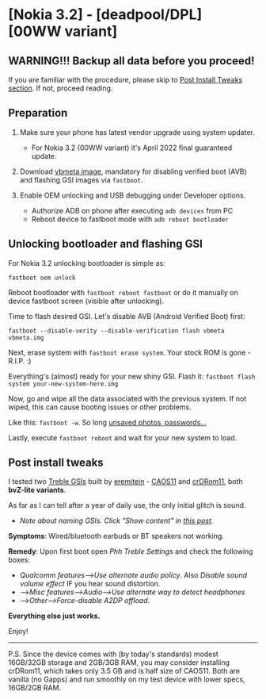 # [Nokia 3.2] - [deadpool/DPL] [00WW variant]

## **WARNING!!! Backup all data before you proceed!**

If you are familiar with the procedure, please skip to [Post Install Tweaks section](https://github.com/phhusson/treble_experimentations/wiki/Nokia-3.2#post-install-tweaks). If not, proceed reading.

## Preparation

1. Make sure your phone has latest vendor upgrade using system updater.

   * For Nokia 3.2 (00WW variant) it's April 2022 final guaranteed update.

2. Download [vbmeta image](https://dl.google.com/developers/android/qt/images/gsi/vbmeta.img), mandatory for disabling verified boot (AVB) and flashing GSI images via `fastboot`.

3. Enable OEM unlocking and USB debugging under Developer options.
   * Authorize ADB on phone after executing `adb devices` from PC
   * Reboot device to fastboot mode with `adb reboot bootloader`



## Unlocking bootloader and flashing GSI

For Nokia 3.2 unlocking bootloader is simple as:

`fastboot oem unlock`

Reboot bootloader with `fastboot reboot fastboot` or do it manually on device fastboot screen (visible after unlocking).

Time to flash desired GSI. Let's disable AVB (Android Verified Boot) first:

`fastboot --disable-verity --disable-verification flash vbmeta vbmeta.img`

Next, erase system with `fastboot erase system`. 
Your stock ROM is gone - R.I.P. :)

Everything's (almost) ready for your new shiny GSI.
Flash it: `fastboot flash system your-new-system-here.img`

Now, go and wipe all the data associated with the previous system. If not wiped, this can cause booting issues or other problems.

Like this: `fastboot -w`. So long [unsaved photos, passwords...](https://github.com/phhusson/treble_experimentations/wiki/Nokia-3.2#warning-backup-all-data-before-you-proceed)

Lastly, execute `fastboot reboot` and wait for your new system to load.

## Post install tweaks


I tested two [Treble GSIs](https://github.com/phhusson/treble_experimentations/wiki/Generic-System-Image-%28GSI%29-list)
built by [eremitein](https://github.com/eremitein) - [CAOS11](https://github.com/eremitein/treble-patches/wiki/CAOS11-Project) and [crDRom11](https://github.com/eremitein/treble-patches/wiki/crDRom11-Project), both **bvZ-lite variants**. 

As far as I can tell after a year of daily use, the only initial glitch is sound.

  * _Note about naming GSIs. Click "Show content" in [this post](https://forum.xda-developers.com/t/official-aosp-r-mod-caos11.4265059/post-84873461)._



**Symptoms**: Wired/bluetooth earbuds or BT speakers not working.

**Remedy**: Upon first boot open _Phh Treble Settings_ and check the following boxes:
  * _Qualcomm features-->Use alternate audio policy_. Also _Disable sound volume effect_ IF you hear sound distortion.
  * -->_Misc features-->Audio-->Use alternate way to detect headphones_ 
  * -->_Other-->Force-disable A2DP offload_.


**Everything else just works.**

Enjoy!

***

P.S. Since the device comes with (by today's standards) modest 16GB/32GB storage and 2GB/3GB RAM,
you may consider installing crDRom11, which takes only 3.5 GB and is half size of CAOS11.
Both are vanilla (no Gapps) and run smoothly on my test device with lower specs, 16GB/2GB RAM.
